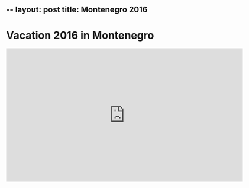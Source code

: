 --
layout: post
title: Montenegro 2016
---

# Vacation 2016 in Montenegro
<iframe src="https://player.vimeo.com/video/184402453?portrait=0" width="640" height="360" frameborder="0" webkitallowfullscreen mozallowfullscreen allowfullscreen></iframe>
